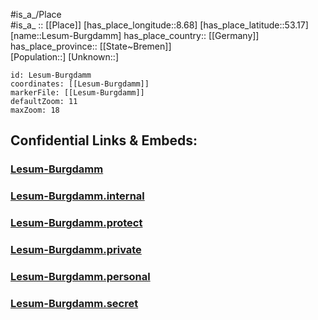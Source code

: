 ﻿---
location: [53.17,8.68] 
mapzoom: [7,12] 
mapmarker: city 
type: City
tags:
- geo/City


SpocWebEntityId: 31960
isDeleted: false
confidential: public

---
#is_a_/Place  
#is_a_ :: [[Place]] 
[has_place_longitude::8.68] 
[has_place_latitude::53.17] 
[name::Lesum-Burgdamm] 
has_place_country:: [[Germany]]  
has_place_province:: [[State~Bremen]]  
[Population::] 
[Unknown::] 


```leaflet
id: Lesum-Burgdamm
coordinates: [[Lesum-Burgdamm]] 
markerFile: [[Lesum-Burgdamm]] 
defaultZoom: 11 
maxZoom: 18
```


## Confidential Links & Embeds: 

### [Lesum-Burgdamm](/_public/Earth/Continent/Europe/Europe~Central/Germany/Germany~West/State~Bremen/cities~Bremen/Lesum-Burgdamm.md) 

### [Lesum-Burgdamm.internal](/_internal/Earth/Continent/Europe/Europe~Central/Germany/Germany~West/State~Bremen/cities~Bremen/Lesum-Burgdamm.internal.md) 

### [Lesum-Burgdamm.protect](/_protect/Earth/Continent/Europe/Europe~Central/Germany/Germany~West/State~Bremen/cities~Bremen/Lesum-Burgdamm.protect.md) 

### [Lesum-Burgdamm.private](/_private/Earth/Continent/Europe/Europe~Central/Germany/Germany~West/State~Bremen/cities~Bremen/Lesum-Burgdamm.private.md) 

### [Lesum-Burgdamm.personal](/_personal/Earth/Continent/Europe/Europe~Central/Germany/Germany~West/State~Bremen/cities~Bremen/Lesum-Burgdamm.personal.md) 

### [Lesum-Burgdamm.secret](/_secret/Earth/Continent/Europe/Europe~Central/Germany/Germany~West/State~Bremen/cities~Bremen/Lesum-Burgdamm.secret.md) 
